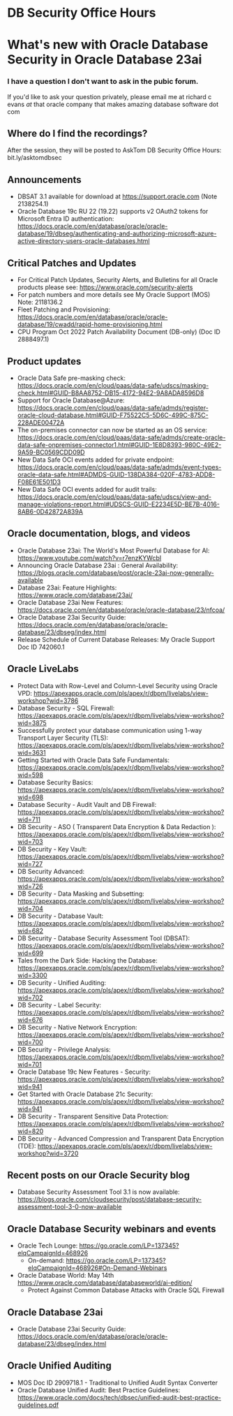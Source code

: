 # DB Security Office Hours
# What's new with Oracle Database Security in Oracle Database 23ai

### I have a question I don't want to ask in the pubic forum. 

If you'd like to ask your question privately, please email me at richard c evans _at_ that oracle company that makes amazing database software dot com 

## Where do I find the recordings? 

After the session, they will be posted to AskTom DB Security Office Hours: bit.ly/asktomdbsec

## Announcements

- DBSAT 3.1 available for download at https://support.oracle.com (Note 2138254.1)
- Oracle Database 19c RU 22 (19.22) supports v2 OAuth2 tokens for Microsoft Entra ID authentication: https://docs.oracle.com/en/database/oracle/oracle-database/19/dbseg/authenticating-and-authorizing-microsoft-azure-active-directory-users-oracle-databases.html

## Critical Patches and Updates

- For Critical Patch Updates, Security Alerts, and Bulletins for all Oracle products please see: https://www.oracle.com/security-alerts
- For patch numbers and more details see My Oracle Support (MOS) Note: 2118136.2 
- Fleet Patching and Provisioning: https://docs.oracle.com/en/database/oracle/oracle-database/19/cwadd/rapid-home-provisioning.html
- CPU Program Oct 2022 Patch Availability Document (DB-only) (Doc ID 2888497.1)	

## Product updates

- Oracle Data Safe pre-masking check: https://docs.oracle.com/en/cloud/paas/data-safe/udscs/masking-check.html#GUID-B8AA8752-DB15-4172-94E2-9A8ADA8596D8
- Support for Oracle Database@Azure: https://docs.oracle.com/en/cloud/paas/data-safe/admds/register-oracle-cloud-database.html#GUID-F75522C5-5D6C-499C-875C-228ADE00472A
- The on-premises connector can now be started as an OS service: https://docs.oracle.com/en/cloud/paas/data-safe/admds/create-oracle-data-safe-onpremises-connector1.html#GUID-1E8D8393-980C-49E2-9A59-BC0569CDD09D
- New Data Safe OCI events added for private endpoint: https://docs.oracle.com/en/cloud/paas/data-safe/admds/event-types-oracle-data-safe.html#ADMDS-GUID-138DA384-020F-4783-ADD8-F08E61E501D3
- New Data Safe OCI events added for audit trails: https://docs.oracle.com/en/cloud/paas/data-safe/udscs/view-and-manage-violations-report.html#UDSCS-GUID-E2234E5D-BE7B-4016-8AB6-0D42872A839A


## Oracle documentation, blogs, and videos

- Oracle Database 23ai: The World's Most Powerful Database for AI: https://www.youtube.com/watch?v=r7enzKYWcbI
- Announcing Oracle Database 23ai : General Availability: https://blogs.oracle.com/database/post/oracle-23ai-now-generally-available
- Database 23ai: Feature Highlights: https://www.oracle.com/database/23ai/
- Oracle Database 23ai New Features: https://docs.oracle.com/en/database/oracle/oracle-database/23/nfcoa/
- Oracle Database 23ai Security Guide: https://docs.oracle.com/en/database/oracle/oracle-database/23/dbseg/index.html
- Release Schedule of Current Database Releases: My Oracle Support Doc ID 742060.1

## Oracle LiveLabs

- Protect Data with Row-Level and Column-Level Security using Oracle VPD: https://apexapps.oracle.com/pls/apex/r/dbpm/livelabs/view-workshop?wid=3786
- Database Security - SQL Firewall: https://apexapps.oracle.com/pls/apex/r/dbpm/livelabs/view-workshop?wid=3875
- Successfully protect your database communication using 1-way Transport Layer Security (TLS): https://apexapps.oracle.com/pls/apex/r/dbpm/livelabs/view-workshop?wid=3631
- Getting Started with Oracle Data Safe Fundamentals: https://apexapps.oracle.com/pls/apex/r/dbpm/livelabs/view-workshop?wid=598
- Database Security Basics: https://apexapps.oracle.com/pls/apex/r/dbpm/livelabs/view-workshop?wid=698
- Database Security - Audit Vault and DB Firewall: https://apexapps.oracle.com/pls/apex/r/dbpm/livelabs/view-workshop?wid=711
- DB Security - ASO ( Transparent Data Encryption & Data Redaction ): https://apexapps.oracle.com/pls/apex/r/dbpm/livelabs/view-workshop?wid=703
- DB Security - Key Vault: https://apexapps.oracle.com/pls/apex/r/dbpm/livelabs/view-workshop?wid=727
- DB Security Advanced: https://apexapps.oracle.com/pls/apex/r/dbpm/livelabs/view-workshop?wid=726
- DB Security - Data Masking and Subsetting: https://apexapps.oracle.com/pls/apex/r/dbpm/livelabs/view-workshop?wid=704
- DB Security - Database Vault: https://apexapps.oracle.com/pls/apex/r/dbpm/livelabs/view-workshop?wid=682
- DB Security - Database Security Assessment Tool (DBSAT): https://apexapps.oracle.com/pls/apex/r/dbpm/livelabs/view-workshop?wid=699
- Tales from the Dark Side: Hacking the Database: https://apexapps.oracle.com/pls/apex/r/dbpm/livelabs/view-workshop?wid=3300
- DB Security - Unified Auditing: https://apexapps.oracle.com/pls/apex/r/dbpm/livelabs/view-workshop?wid=702
- DB Security - Label Security: https://apexapps.oracle.com/pls/apex/r/dbpm/livelabs/view-workshop?wid=676
- DB Security - Native Network Encryption: https://apexapps.oracle.com/pls/apex/r/dbpm/livelabs/view-workshop?wid=700
- DB Security - Privilege Analysis: https://apexapps.oracle.com/pls/apex/r/dbpm/livelabs/view-workshop?wid=701
- Oracle Database 19c New Features - Security: https://apexapps.oracle.com/pls/apex/r/dbpm/livelabs/view-workshop?wid=941
- Get Started with Oracle Database 21c Security: https://apexapps.oracle.com/pls/apex/r/dbpm/livelabs/view-workshop?wid=941
- DB Security - Transparent Sensitive Data Protection: https://apexapps.oracle.com/pls/apex/r/dbpm/livelabs/view-workshop?wid=820
- DB Security - Advanced Compression and Transparent Data Encryption (TDE): https://apexapps.oracle.com/pls/apex/r/dbpm/livelabs/view-workshop?wid=3720

## Recent posts on our Oracle Security blog

- Database Security Assessment Tool 3.1 is now available: https://blogs.oracle.com/cloudsecurity/post/database-security-assessment-tool-3-0-now-available

## Oracle Database Security webinars and events

- Oracle Tech Lounge: https://go.oracle.com/LP=137345?elqCampaignId=468926
  - On-demand: https://go.oracle.com/LP=137345?elqCampaignId=468926#On-Demand-Webinars
- Oracle Database World: May 14th https://www.oracle.com/database/databaseworld/ai-edition/
  - Protect Against Common Database Attacks with Oracle SQL Firewall

## Oracle Database 23ai 

- Oracle Database 23ai Security Guide: https://docs.oracle.com/en/database/oracle/oracle-database/23/dbseg/index.html

## Oracle Unified Auditing

- MOS Doc ID 2909718.1 - Traditional to Unified Audit Syntax Converter
- Oracle Database Unified Audit: Best Practice Guidelines: https://www.oracle.com/docs/tech/dbsec/unified-audit-best-practice-guidelines.pdf

